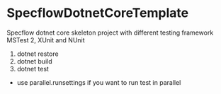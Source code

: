 # SpecflowDotnetCoreTemplate
Specflow dotnet core skeleton project with different testing framework MSTest 2, XUnit and NUnit

1. dotnet restore
2. dotnet build
3. dotnet test
  - use parallel.runsettings if you want to run test in parallel
